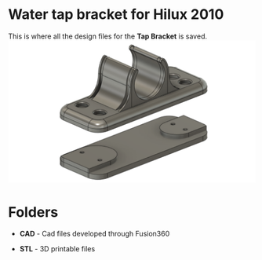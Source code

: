 ﻿# Water tap bracket for Hilux 2010

This is where all the design files for the **Tap Bracket** is saved. 
![Render](https://raw.githubusercontent.com/nadeeofthings/water-tap-bracket/main/Renderings/Ren1.png)

# Folders

 -  **CAD** - Cad files developed through Fusion360

-  **STL** - 3D printable files

